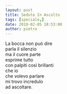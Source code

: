 ```yaml
---
layout: post
title: Seduto In Ascolto
tags: [speciale,]
date: 2010-02-05 18:53:00
author: pietro
---
```

La bocca non può dire<br/>parla il silenzio<br/>ma il cuore parte<br/>esprime tutto<br/>con palpiti così brillanti<br/>che io<br/>che volevo parlare<br/>mi trovo incredulo<br/>ad ascoltare.
